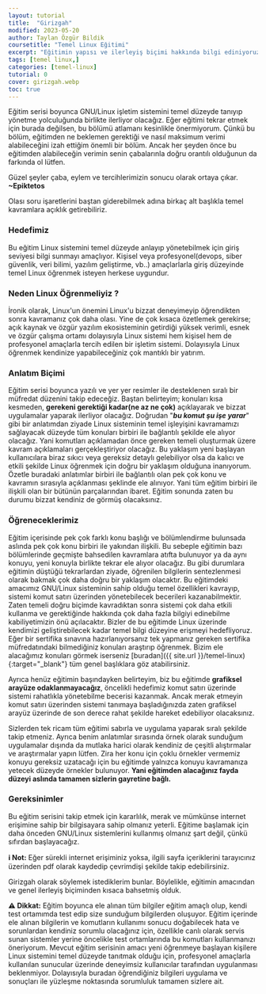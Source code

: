 ```yaml
---
layout: tutorial
title:  "Girizgah"
modified: 2023-05-20
author: Taylan Özgür Bildik
coursetitle: "Temel Linux Eğitimi"
excerpt: "Eğitimin yapısı ve ilerleyiş biçimi hakkında bilgi ediniyoruz."
tags: [temel linux,]
categories: [temel-linux]
tutorial: 0
cover: girizgah.webp
toc: true 
---
```



Eğitim serisi boyunca GNU/Linux işletim sistemini temel düzeyde tanıyıp yönetme yolculuğunda birlikte ilerliyor olacağız. Eğer eğitimi tekrar etmek için burada değilsen, bu bölümü atlamanı kesinlikle önermiyorum. Çünkü bu bölüm, eğitimden ne beklemen gerektiği ve nasıl maksimum verimi alabileceğini izah ettiğim önemli bir bölüm. Ancak her şeyden önce bu eğitimden alabileceğin verimin senin çabalarınla doğru orantılı olduğunun da farkında ol lütfen.

<p class="yesil">Güzel şeyler çaba, eylem ve tercihlerimizin sonucu olarak ortaya çıkar. <strong>~Epiktetos</strong></p>

Olası soru işaretlerini baştan giderebilmek adına birkaç alt başlıkla temel kavramlara açıklık getirebiliriz. 

### Hedefimiz

Bu eğitim Linux sistemini temel düzeyde anlayıp yönetebilmek için giriş seviyesi bilgi sunmayı amaçlıyor. Kişisel veya profesyonel(devops, siber güvenlik, veri bilimi, yazılım geliştirme, vb..) amaçlarlarla giriş düzeyinde temel Linux öğrenmek isteyen herkese uygundur.

### Neden Linux Öğrenmeliyiz ?

İronik olarak, Linux'un önemini Linux'u bizzat deneyimeyip öğrendikten sonra kavramanız çok daha olası. Yine de çok kısaca özetlemek gerekirse; açık kaynak ve özgür yazılım ekosisteminin getirdiği yüksek verimli, esnek ve özgür çalışma ortamı dolayısıyla Linux sistemi hem kişisel hem de profesyonel amaçlarla tercih edilen bir işletim sistemi. Dolayısıyla Linux öğrenmek kendinize yapabileceğiniz çok mantıklı bir yatırım.

### Anlatım Biçimi

Eğitim serisi boyunca yazılı ve yer yer resimler ile desteklenen sıralı bir müfredat düzenini takip edeceğiz. Baştan belirteyim; konuları kısa kesmeden, **gerekeni gerektiği kadar(ne az ne çok)** açıklayarak ve bizzat uygulamalar yaparak ilerliyor olacağız. Doğrudan "***bu komut şu işe yarar***" gibi bir anlatımdan ziyade Linux sisteminin temel işleyişini kavramamızı sağlayacak düzeyde tüm konuları birbiri ile bağlantılı şekilde ele alıyor olacağız. Yani komutları açıklamadan önce gereken temeli oluşturmak üzere kavram açıklamaları gerçekleştiriyor olacağız. Bu yaklaşım yeni başlayan kullanıcılara biraz sıkıcı veya gereksiz detaylı gelebiliyor olsa da kalıcı ve etkili şekilde Linux öğrenmek için doğru bir yaklaşım olduğuna inanıyorum. Özetle buradaki anlatımlar birbiri ile bağlantılı olan pek çok konu ve kavramın sırasıyla açıklanması şeklinde ele alınıyor. Yani tüm eğitim birbiri ile ilişkili olan bir bütünün parçalarından ibaret. Eğitim sonunda zaten bu durumu bizzat kendiniz de görmüş olacaksınız.

### Öğreneceklerimiz

Eğitim içerisinde pek çok farklı konu başlığı ve bölümlendirme bulunsada aslında pek çok konu birbiri ile yakından ilişkili. Bu sebeple eğitimin bazı bölümlerinde geçmişte bahsedilen kavramlara atıfta bulunuyor ya da aynı konuyu, yeni konuyla birlikte tekrar ele alıyor olacağız. Bu gibi durumlara eğitimin düştüğü tekrarlardan ziyade, öğrenilen bilgilerin sentezlenmesi olarak bakmak çok daha doğru bir yaklaşım olacaktır. Bu eğitimdeki amacımız GNU/Linux sisteminin sahip olduğu temel özellikleri kavrayıp, sistemi komut satırı üzerinden yönetebilecek becerileri kazanabilmektir. Zaten temeli doğru biçimde kavradıktan sonra sistemi çok daha etkili kullanma ve gerektiğinde hakkında çok daha fazla bilgiyi edinebilme kabiliyetimizin önü açılacaktır. Bizler de bu eğitimde Linux üzerinde kendimizi geliştirebilecek kadar temel bilgi düzeyine erişmeyi hedefliyoruz. Eğer bir sertifika sınavına hazırlanıyorsanız tek yapmanız gereken sertifika müfredatındaki bilmediğiniz konuları araştırıp öğrenmek. Bizim ele alacağımız konuları görmek iserseniz [buradan]({{ site.url }}/temel-linux){:target="_blank"} tüm genel başlıklara göz atabilirsiniz.

Ayrıca henüz eğitimin başındayken belirteyim, biz bu eğitimde **grafiksel arayüze odaklanmayacağız**, öncelikli hedefimiz komut satırı üzerinde sistemi rahatlıkla yönetebilme becerisi kazanmak. Ancak merak etmeyin komut satırı üzerinden sistemi tanımaya başladığınızda zaten grafiksel arayüz üzerinde de son derece rahat şekilde hareket edebiliyor olacaksınız.

Sizlerden tek ricam tüm eğitimi sabırla ve uygulama yaparak sıralı şekilde takip etmeniz. Ayrıca benim anlatımlar sırasında örnek olarak sunduğum uygulamalar dışında da mutlaka harici olarak kendiniz de çeşitli alıştırmalar ve araştırmalar yapın lütfen. Zira her konu için çoklu örnekler vermemiz konuyu gereksiz uzatacağı için bu eğitimde yalnızca konuyu kavramanıza yetecek düzeyde örnekler bulunuyor. **Yani eğitimden alacağınız fayda düzeyi aslında tamamen sizlerin gayretine bağlı.** 

### Gereksinimler

Bu eğitim serisini takip etmek için kararlılık, merak ve mümkünse internet erişimine sahip bir bilgisayara sahip olmanız yeterli. Eğitime başlamak için daha önceden GNU/Linux sistemlerini kullanmış olmanız şart değil, çünkü sıfırdan başlayacağız.

<p class="mavi"><strong>ℹ️ Not:</strong> Eğer sürekli internet erişiminiz yoksa, ilgili sayfa içeriklerini tarayıcınız üzerinden pdf olarak kaydedip çevrimdişi şekilde takip edebilirsiniz.</p>


Girizgah olarak söylemek istediklerim bunlar. Böylelikle, eğitimin amacından ve genel ilerleyiş biçiminden kısaca bahsetmiş olduk.

<p class="sari"><strong>⚠️ Dikkat:</strong> Eğitim boyunca ele alınan tüm bilgiler eğitim amaçlı olup, kendi test ortamımda test edip size sunduğum bilgilerden oluşuyor. Eğitim içerinde ele alınan bilgilerin ve komutların kullanımı sonucu doğabilecek hata ve sorunlardan kendiniz sorumlu olacağınız için, özellikle canlı olarak servis sunan sistemler yerine öncelikle test ortamlarında bu komutları kullanmanızı öneriyorum. Mevcut eğitim serisinin amacı yeni öğrenmeye başlayan kişilere Linux sistemini temel düzeyde tanıtmak olduğu için, profesyonel amaçlarla kullanılan sunucular üzerinde deneyimsiz kullanıcılar tarafından uygulanması beklenmiyor. Dolayısıyla buradan öğrendiğiniz bilgileri uygulama ve sonuçları ile yüzleşme noktasında sorumluluk tamamen sizlere ait.</p>
